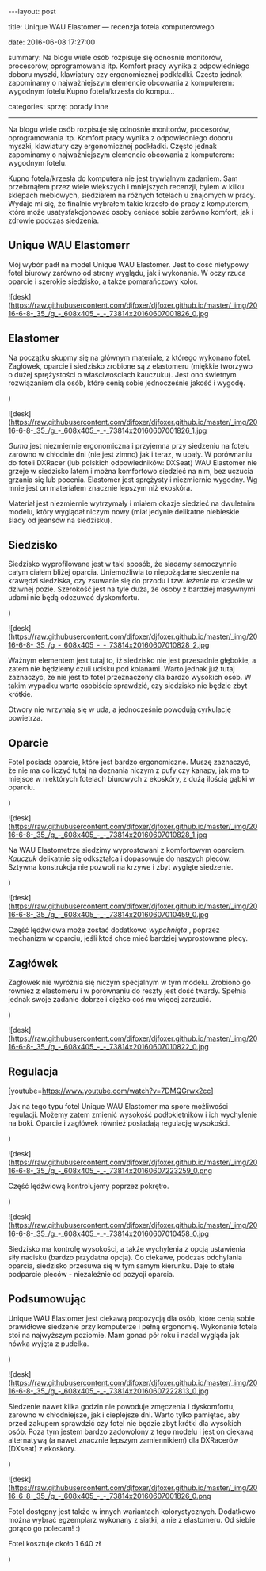 ﻿---layout:     post
title:      Unique WAU Elastomer — recenzja fotela komputerowego
date:       2016-06-08 17:27:00
summary:    Na blogu wiele osób rozpisuje się odnośnie monitorów, procesorów, oprogramowania itp. Komfort pracy wynika z odpowiedniego  doboru myszki, klawiatury czy ergonomicznej podkładki. Często jednak zapominamy o najważniejszym elemencie obcowania z komputerem: wygodnym fotelu.Kupno fotela/krzesła do kompu...
categories: sprzęt porady inne
---



Na blogu wiele osób rozpisuje się odnośnie monitorów, procesorów, oprogramowania itp. Komfort pracy wynika z odpowiedniego  doboru myszki, klawiatury czy ergonomicznej podkładki. Często jednak zapominamy o najważniejszym elemencie obcowania z komputerem: wygodnym fotelu.

Kupno fotela/krzesła do komputera nie jest trywialnym zadaniem. Sam przebrnąłem przez wiele większych i mniejszych recenzji, bylem w kilku sklepach meblowych, siedziałem na różnych fotelach u znajomych w pracy. Wydaje mi się, że finalnie wybrałem takie krzesło do pracy z komputerem, które może usatysfakcjonować osoby ceniące sobie zarówno komfort, jak i zdrowie podczas siedzenia.



## Unique WAU Elastomerr


Mój wybór padł na model Unique WAU Elastomer. Jest to dość nietypowy fotel biurowy zarówno od strony wyglądu, jak i wykonania. W oczy rzuca oparcie i szerokie siedzisko, a także pomarańczowy kolor.



![desk](https://raw.githubusercontent.com/djfoxer/djfoxer.github.io/master/_img/2016-6-8-_35_/g_-_608x405_-_-_73814x20160607001826_0.jpg






## Elastomer


Na początku skupmy się na głównym materiale, z którego wykonano fotel. Zagłówek, oparcie i siedzisko zrobione są z elastomeru (miękkie tworzywo o dużej sprężystości o właściwościach kauczuku). Jest ono świetnym rozwiązaniem dla osób, które cenią sobie jednocześnie jakość i wygodę. 

)

![desk](https://raw.githubusercontent.com/djfoxer/djfoxer.github.io/master/_img/2016-6-8-_35_/g_-_608x405_-_-_73814x20160607001826_1.jpg



 *Guma*  jest niezmiernie ergonomiczna i przyjemna przy siedzeniu na fotelu zarówno w chłodnie dni (nie jest zimno) jak i teraz, w upały. W porównaniu do foteli DXRacer (lub polskich odpowiedników: DXSeat) WAU Elastomer nie grzeje w siedzisko latem i można komfortowo siedzieć na nim, bez uczucia grzania się lub pocenia. Elastomer jest sprężysty i niezmiernie wygodny. Wg mnie jest on materiałem znacznie lepszym niż ekoskóra. 



Materiał jest niezmiernie wytrzymały i miałem okazje siedzieć na dwuletnim modelu, który wyglądał niczym nowy (miał jedynie delikatne niebieskie ślady od jeansów na siedzisku). 



## Siedzisko



Siedzisko wyprofilowane jest w taki sposób, że siadamy samoczynnie całym ciałem bliżej oparcia. Uniemożliwia to niepożądane siedzenie na krawędzi siedziska, czy zsuwanie się do przodu i tzw.  *leżenie*  na krześle w dziwnej pozie. Szerokość jest na tyle duża, że osoby z bardziej masywnymi udami nie będą odczuwać dyskomfortu.

)

![desk](https://raw.githubusercontent.com/djfoxer/djfoxer.github.io/master/_img/2016-6-8-_35_/g_-_608x405_-_-_73814x20160607010828_2.jpg



Ważnym elementem jest tutaj to, iż siedzisko nie jest przesadnie głębokie, a zatem nie będziemy czuli ucisku pod kolanami. Warto jednak już tutaj zaznaczyć, że nie jest to fotel przeznaczony dla bardzo wysokich osób. W takim wypadku warto osobiście sprawdzić, czy siedzisko nie będzie zbyt krótkie.



Otwory nie wrzynają się w uda, a jednocześnie powodują cyrkulację powietrza.



## Oparcie


Fotel posiada oparcie, które jest bardzo ergonomiczne. Muszę zaznaczyć, że nie ma co liczyć tutaj na doznania niczym z pufy czy kanapy, jak ma to miejsce w niektórych fotelach biurowych z ekoskóry, z dużą ilością gąbki w oparciu.

)

![desk](https://raw.githubusercontent.com/djfoxer/djfoxer.github.io/master/_img/2016-6-8-_35_/g_-_608x405_-_-_73814x20160607010828_1.jpg



Na WAU Elastometrze siedzimy wyprostowani z komfortowym oparciem.  *Kauczuk*  delikatnie się odkształca i dopasowuje do naszych pleców. Sztywna konstrukcja nie pozwoli na krzywe i zbyt wygięte siedzenie. 

)

![desk](https://raw.githubusercontent.com/djfoxer/djfoxer.github.io/master/_img/2016-6-8-_35_/g_-_608x405_-_-_73814x20160607010459_0.jpg



Część lędźwiowa może zostać dodatkowo  *wypchnięta* , poprzez mechanizm w oparciu, jeśli ktoś chce mieć bardziej wyprostowane plecy.





## Zagłówek


Zagłówek nie wyróżnia się niczym specjalnym w tym modelu. Zrobiono go również z elastomeru i w porównaniu do reszty jest dość twardy. Spełnia jednak swoje zadanie dobrze i ciężko coś mu więcej zarzucić.

)

![desk](https://raw.githubusercontent.com/djfoxer/djfoxer.github.io/master/_img/2016-6-8-_35_/g_-_608x405_-_-_73814x20160607010822_0.jpg





## Regulacja



[youtube=https://www.youtube.com/watch?v=7DMQGrwx2cc]

Jak na tego typu fotel Unique WAU Elastomer ma spore możliwości regulacji. Możemy zatem zmienić wysokość podłokietników i ich wychylenie na boki. Oparcie i zagłówek również posiadają regulację wysokości.





)

![desk](https://raw.githubusercontent.com/djfoxer/djfoxer.github.io/master/_img/2016-6-8-_35_/g_-_608x405_-_-_73814x20160607223259_0.png



Część lędźwiową kontrolujemy poprzez pokrętło.

)

![desk](https://raw.githubusercontent.com/djfoxer/djfoxer.github.io/master/_img/2016-6-8-_35_/g_-_608x405_-_-_73814x20160607010458_0.jpg



Siedzisko ma kontrolę wysokości, a także wychylenia z opcją ustawienia siły nacisku (bardzo przydatna opcja). Co ciekawe, podczas odchylania oparcia, siedzisko przesuwa się w tym samym kierunku. Daje to stałe podparcie pleców - niezależnie od pozycji oparcia.





## Podsumowując

 
Unique WAU Elastomer jest ciekawą propozycją dla osób, które cenią sobie prawidłowe siedzenie przy komputerze i pełną ergonomię. Wykonanie fotela stoi na najwyższym poziomie. Mam gonad pół roku i nadal wygląda jak nówka wyjęta z pudelka. 

)

![desk](https://raw.githubusercontent.com/djfoxer/djfoxer.github.io/master/_img/2016-6-8-_35_/g_-_608x405_-_-_73814x20160607222813_0.jpg



Siedzenie nawet kilka godzin nie powoduje zmęczenia i dyskomfortu, zarówno w chłodniejsze, jak i cieplejsze dni. Warto tylko pamiętać, aby przed zakupem sprawdzić czy fotel nie będzie zbyt krótki dla wysokich osób. Poza tym jestem bardzo zadowolony z tego modelu i jest on ciekawą alternatywą (a nawet znacznie lepszym zamiennikiem) dla DXRacerów (DXseat) z ekoskóry.

)

![desk](https://raw.githubusercontent.com/djfoxer/djfoxer.github.io/master/_img/2016-6-8-_35_/g_-_608x405_-_-_73814x20160607001826_0.png



Fotel dostępny jest także w innych wariantach kolorystycznych. Dodatkowo można wybrać egzemplarz wykonany z siatki, a nie z elastomeru. Od siebie gorąco go polecam! :)

Fotel kosztuje około 1 640 zł 

)